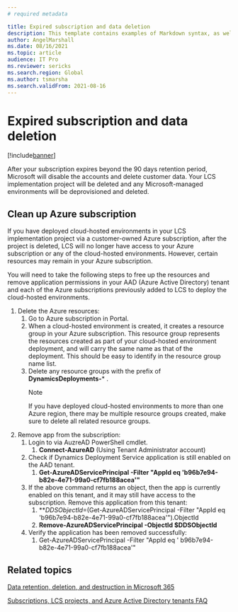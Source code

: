 ```yaml
---
# required metadata

title: Expired subscription and data deletion
description: This template contains examples of Markdown syntax, as well as guidance on setting the metadata.
author: AngelMarshall
ms.date: 08/16/2021
ms.topic: article
audience: IT Pro
ms.reviewer: sericks
ms.search.region: Global
ms.author: tsmarsha
ms.search.validFrom: 2021-08-16
---
```


# Expired subscription and data deletion

[!include[banner](../includes/banner.md)]

After your subscription expires beyond the 90 days retention period, Microsoft will disable the accounts and delete customer data. Your LCS implementation project will be deleted and any Microsoft-managed environments will be deprovisioned and deleted. 

## Clean up Azure subscription 

If you have deployed cloud-hosted environments in your LCS implementation project via a customer-owned Azure subscription, after the project is deleted, LCS will no longer have access to your Azure subscription or any of the cloud-hosted environments. However, certain resources may remain in your Azure subscription. 

You will need to take the following steps to free up the resources and remove application permissions in your AAD (Azure Active Directory) tenant and each of the Azure subscriptions previously added to LCS to deploy the cloud-hosted environments. 

1. Delete the Azure resources: 
   1. Go to Azure subscription in Portal. 
   1. When a cloud-hosted environment is created, it creates a resource group in your Azure subscription. This resource group represents the resources created as part of your cloud-hosted environment deployment, and will carry the same name as that of the deployment. This should be easy to identify in the resource group name list.  
   1. Delete any resource groups with the prefix of **DynamicsDeployments-*** .
        > [!Note] 
        > If you have deployed cloud-hosted environments to more than one Azure region, there may be multiple resource groups created, make sure to delete all related resource groups. 
1. Remove app from the subscription:  
   1. Login to via AuzreAD PowerShell cmdlet.     
      1. **Connect-AzureAD** (Using Tenant Administrator account)  
   1. Check if Dynamics Deployment Service application is still enabled on the AAD tenant.    
       1. **Get-AzureADServicePrincipal -Filter "AppId eq 'b96b7e94-b82e-4e71-99a0-cf7fb188acea'"**  
   1. If the above command returns an object, then the app is currently enabled on this tenant, and it may still have access to the subscription. Remove this application from this tenant:  
      1. **$DDSObjectId=$(Get-AzureADServicePrincipal -Filter "AppId eq 'b96b7e94-b82e-4e71-99a0-cf7fb188acea'").ObjectId    
      1. **Remove-AzureADServicePrincipal -ObjectId $DDSObjectId**  
    1. Verify the application has been removed successfully: 
       1. Get-AzureADServicePrincipal -Filter "AppId eq ' b96b7e94-b82e-4e71-99a0-cf7fb188acea'" 

## Related topics
[Data retention, deletion, and destruction in Microsoft 365](/compliance/assurance/assurance-data-retention-deletion-and-destruction-overview?view=o365-worldwide)

[Subscriptions, LCS projects, and Azure Active Directory tenants FAQ](../../fin-ops/get-started/subscription-overview.md)
